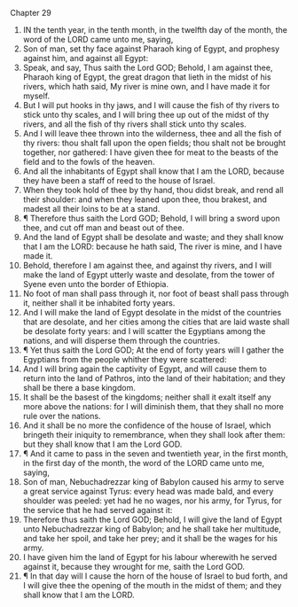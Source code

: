 

Chapter 29

1. IN the tenth year, in the tenth month, in the twelfth day of the month, the word of the LORD came unto me, saying,
2. Son of man, set thy face against Pharaoh king of Egypt, and prophesy against him, and against all Egypt:
3. Speak, and say, Thus saith the Lord GOD; Behold, I am against thee, Pharaoh king of Egypt, the great dragon that lieth in the midst of his rivers, which hath said, My river is mine own, and I have made it for myself.
4. But I will put hooks in thy jaws, and I will cause the fish of thy rivers to stick unto thy scales, and I will bring thee up out of the midst of thy rivers, and all the fish of thy rivers shall stick unto thy scales.
5. And I will leave thee thrown into the wilderness, thee and all the fish of thy rivers: thou shalt fall upon the open fields; thou shalt not be brought together, nor gathered: I have given thee for meat to the beasts of the field and to the fowls of the heaven.
6. And all the inhabitants of Egypt shall know that I am the LORD, because they have been a staff of reed to the house of Israel.
7. When they took hold of thee by thy hand, thou didst break, and rend all their shoulder: and when they leaned upon thee, thou brakest, and madest all their loins to be at a stand.
8. ¶ Therefore thus saith the Lord GOD; Behold, I will bring a sword upon thee, and cut off man and beast out of thee.
9. And the land of Egypt shall be desolate and waste; and they shall know that I am the LORD: because he hath said, The river is mine, and I have made it.
10. Behold, therefore I am against thee, and against thy rivers, and I will make the land of Egypt utterly waste and desolate, from the tower of Syene even unto the border of Ethiopia.
11. No foot of man shall pass through it, nor foot of beast shall pass through it, neither shall it be inhabited forty years.
12. And I will make the land of Egypt desolate in the midst of the countries that are desolate, and her cities among the cities that are laid waste shall be desolate forty years: and I will scatter the Egyptians among the nations, and will disperse them through the countries.
13. ¶ Yet thus saith the Lord GOD; At the end of forty years will I gather the Egyptians from the people whither they were scattered:
14. And I will bring again the captivity of Egypt, and will cause them to return into the land of Pathros, into the land of their habitation; and they shall be there a base kingdom.
15. It shall be the basest of the kingdoms; neither shall it exalt itself any more above the nations: for I will diminish them, that they shall no more rule over the nations.
16. And it shall be no more the confidence of the house of Israel, which bringeth their iniquity to remembrance, when they shall look after them: but they shall know that I am the Lord GOD.
17. ¶ And it came to pass in the seven and twentieth year, in the first month, in the first day of the month, the word of the LORD came unto me, saying,
18. Son of man, Nebuchadrezzar king of Babylon caused his army to serve a great service against Tyrus: every head was made bald, and every shoulder was peeled: yet had he no wages, nor his army, for Tyrus, for the service that he had served against it:
19. Therefore thus saith the Lord GOD; Behold, I will give the land of Egypt unto Nebuchadrezzar king of Babylon; and he shall take her multitude, and take her spoil, and take her prey; and it shall be the wages for his army.
20. I have given him the land of Egypt for his labour wherewith he served against it, because they wrought for me, saith the Lord GOD.
21. ¶ In that day will I cause the horn of the house of Israel to bud forth, and I will give thee the opening of the mouth in the midst of them; and they shall know that I am the LORD.
